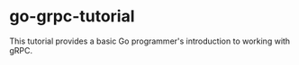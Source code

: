 # go-grpc-tutorial
This tutorial provides a basic Go programmer's introduction to working with gRPC.
